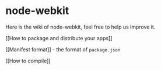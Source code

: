 # node-webkit

Here is the wiki of node-webkit, feel free to help us improve it.

[[How to package and distribute your apps]]

[[Manifest format]] - the format of `package.json`

[[How to compile]]
